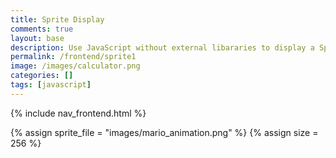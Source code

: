 ```yaml
---
title: Sprite Display
comments: true
layout: base
description: Use JavaScript without external libararies to display a Sprite.
permalink: /frontend/sprite1
image: /images/calculator.png
categories: []
tags: [javascript]
---
```


{% include nav_frontend.html %}

<!---
Sprite files are a collection of images, called frames, that are combined into a single file 
-->
{% assign sprite_file = "images/mario_animation.png" %}
{% assign size = 256 %} <!--- size in pixels of frames in sprite --->


<!--- HTML for page contains <p> tag "named" mario and class properties for a "sprite"  -->
<p id="mario" class="sprite"></p>
  

<!--- Embedded Cascading Style Sheet (CSS) rules, defines how HTML elements look --->
<style>
  /* CSS style rules for the elements id and class above...
  */
  .sprite {
    height: {{size}}px;
    width: {{size}}px;
    background-image: url('{{site.baseurl}}/{{sprite_file}}');
    background-repeat: no-repeat;
    transform: scale(0.5);  /* scale the display size of sprite frame in HTML */
  }

  /* background position of sprite element */
  #mario {
    background-position: 0px 0px;
  }
</style>

<!--- Embedded executable code--->
<script>
  ////////// global variables /////////

  var tID; //capture setInterval() task ID
  var positionX = 0; // current position of sprite in X direction
  const sprite = document.getElementById("mario"); //HTML element of sprite
  const offset = {{size}}; //pixel offset of images in the sprite, set by liquid constant
  const interval = 100; //animation time interval
  // row of frames in sprite
  const restRow = 0;
  const walkRow = -offset * 2;
  const runRow = -offset * 6;

  ////////// animation control /////////

  //animation controller
  function startAnimate(row, frames, speed) {
    sprite.style.position = "absolute";  //set sprite to move idependent of other elements on screen
    var frame = 0; //start position for new animation

    //animation interval process/function
    tID = setInterval(() => { //task ID begins
      sprite.style.backgroundPosition = `-${frame}px ${row}px`; //update sprites animation frame
      sprite.style.left = `${positionX}px`; //update sprites left postion
      frame = (frame + offset) % (frames * offset);  //next sprite frame, modulo helps recycle frames
      positionX += speed;  // next sprite position

      // check if sprite animation has moved beyond the viewport
      const viewportWidth = window.innerWidth;
      if (positionX > viewportWidth - offset) {
        document.documentElement.scrollLeft = positionX - viewportWidth + offset;  //follow sprite
      }
    }, interval); //time of interval
  }

  //animation end
  function stopAnimate() {  
    clearInterval(tID); //stop setInterval task ID
  } 


  ////////// event control /////////

  //key events that enable animations
  window.addEventListener("keydown", (event) => {
    if (event.key === "ArrowRight") {
      event.preventDefault(); // prevent default browser action
      if (event.repeat) { //on hold key
        stopAnimate();
        startAnimate(runRow, 15, 6);  //running animation 
      } else { //on tap key
        stopAnimate();
        startAnimate(walkRow, 8, 3);  //walking animation
      }
    } else if (event.key === "ArrowLeft") {
      event.preventDefault(); // prevent default browser action
      if (event.repeat) { //on multi tap
        // stop animation 
        stopAnimate();
      } else { //on tap key
        stopAnimate();
        startAnimate(restRow, 15, 0); //resting animation
      }
    }
  });

  //stop animation on window blur
  window.addEventListener("blur", () => {
    stopAnimate();
  });

  //start animation on window focus
  window.addEventListener("focus", () => {
    startAnimate(restRow, 15, 0);
  });

  //start animation on page load or page refresh
  document.addEventListener("DOMContentLoaded", () => {
    startAnimate(restRow, 15, 0);
  });


</script>

